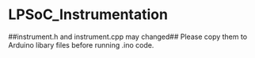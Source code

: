 # LPSoC_Instrumentation
##instrument.h and instrument.cpp may changed##
Please copy them to Arduino libary files before running .ino code.

